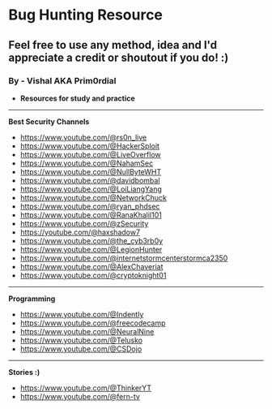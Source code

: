 # Bug Hunting Resource 
## Feel free to use any method, idea and I'd appreciate a credit or shoutout if you do! :)
### By - Vishal AKA Prim0rdial

- **Resources for study and practice**
---
  **Best Security Channels**<br>
  - https://www.youtube.com/@rs0n_live
  - https://www.youtube.com/@HackerSploit
  - https://www.youtube.com/@LiveOverflow
  - https://www.youtube.com/@NahamSec
  - https://www.youtube.com/@NullByteWHT
  - https://www.youtube.com/@davidbombal
  - https://www.youtube.com/@LoiLiangYang
  - https://www.youtube.com/@NetworkChuck
  - https://www.youtube.com/@ryan_phdsec
  - https://www.youtube.com/@RanaKhalil101
  - https://www.youtube.com/@zSecurity
  - https://youtube.com/@haxshadow7    
  - https://www.youtube.com/@the_cyb3rb0y
  - https://www.youtube.com/@LegionHunter
  - https://www.youtube.com/@internetstormcenterstormca2350
  - https://www.youtube.com/@AlexChaveriat
  - https://www.youtube.com/@cryptoknight01

---

  **Programming**<br>
  - https://www.youtube.com/@Indently 
  - https://www.youtube.com/@freecodecamp
  - https://www.youtube.com/@NeuralNine
  -  https://www.youtube.com/@Telusko
  -  https://www.youtube.com/@CSDojo
---

**Stories :)**  
- https://www.youtube.com/@ThinkerYT
- https://www.youtube.com/@fern-tv

